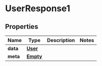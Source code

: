 
# UserResponse1

## Properties
Name | Type | Description | Notes
------------ | ------------- | ------------- | -------------
**data** | [**User**](User.md) |  | 
**meta** | [**Empty**](Empty.md) |  | 



